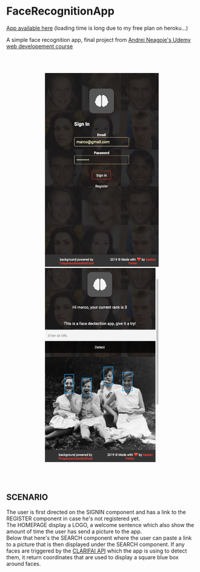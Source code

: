 # FaceRecognitionApp
<a href="https://smart-brain-gaetan.herokuapp.com">App available here</a> (loading time is long due to my free plan on heroku...)
<br>
<p>A simple face recognition app, final project from <a href='https://www.udemy.com/the-complete-web-developer-zero-to-mastery/'>Andrei Neagoie's Udemy web developement course</a></p>
<br/>
<br/>
<p align='center'>
  <img src='https://raw.githubusercontent.com/enkienki/FaceRecognitionApp/master/faceRecoSignin.png' alt='' width='300px' />
  <img src='https://raw.githubusercontent.com/enkienki/FaceRecognitionApp/master/faceRecoHome.png' alt='' width='300px' />
</p>
<br/>
<br/>
<h2>SCENARIO</h2>
The user is first directed on the SIGNIN component and has a link to the REGISTER component in case he's not registered yet.<br/>
The HOMEPAGE display a LOGO, a welcome sentence which also show the amount of time the user has send a picture to the app.<br/>
Below that here's the SEARCH component where the user can paste a link to a picture that is then displayed under the SEARCH component. 
If any faces are triggered by the <a href='https://www.clarifai.com/'>CLARIFAI API</a> which the app is using to detect them, 
it return coordinates that are used to display a square blue box around faces.
